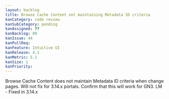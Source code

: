 ```yaml
---
layout: backlog
title: Browse Cache Content not maintaining Metadata ID criteria
kanCategory: code review
kanSubCategory: pending
kanAssigned: ??
kanBacklog: 89
kanIssue: 44
kanPullReq:
kanFeature: Intuitive UI
kanRelease: 4.1
kanMetric: 5.1
kanSize: 1
kanPriority:
---
```

Browse Cache Content does not maintain Metadata ID criteria when change pages. Will not fix for 3.14.x portals. Confirm that this will work for GN3. LM - Fixed in 3.14.x
